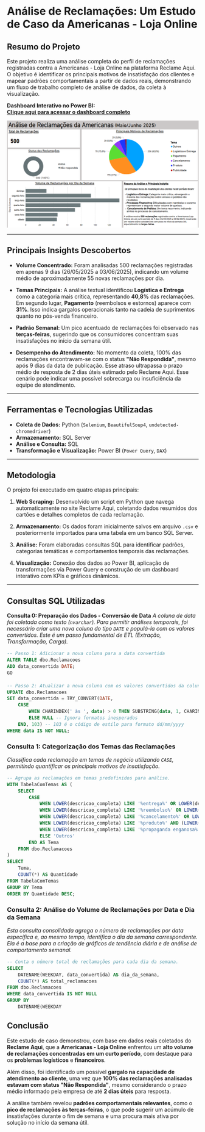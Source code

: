 # Análise de Reclamações: Um Estudo de Caso da Americanas - Loja Online

## Resumo do Projeto

Este projeto realiza uma análise completa do perfil de reclamações registradas contra a Americanas - Loja Online na plataforma Reclame Aqui. O objetivo é identificar os principais motivos de insatisfação dos clientes e mapear padrões comportamentais a partir de dados reais, demonstrando um fluxo de trabalho completo de análise de dados, da coleta à visualização.

**Dashboard Interativo no Power BI:**  
[**Clique aqui para acessar o dashboard completo**](https://app.powerbi.com/view?r=eyJrIjoiMmEwZmM5MjQtMzYxZS00NTQ5LWIzNGEtNmJmNDE0ZWY1MGUwIiwidCI6ImIwZTU1Y2UzLTIzODktNDkwYi05MjRlLWRjNGRjZjI5NTZlOSJ9)

![Dashboard de Análise de Reclamações da Americanas](https://github.com/miysk/portifolio-review-analises/blob/main/dashboard/analisegraficos.png?raw=true)

---

## Principais Insights Descobertos

- **Volume Concentrado:** Foram analisadas 500 reclamações registradas em apenas 9 dias (26/05/2025 a 03/06/2025), indicando um volume médio de aproximadamente 55 novas reclamações por dia.

- **Temas Principais:** A análise textual identificou **Logística e Entrega** como a categoria mais crítica, representando **40,8%** das reclamações. Em segundo lugar, **Pagamento** (reembolsos e estornos) aparece com **31%**. Isso indica gargalos operacionais tanto na cadeia de suprimentos quanto no pós-venda financeiro.

- **Padrão Semanal:** Um pico acentuado de reclamações foi observado nas **terças-feiras**, sugerindo que os consumidores concentram suas insatisfações no início da semana útil.

- **Desempenho do Atendimento:** No momento da coleta, 100% das reclamações encontravam-se com o status **"Não Respondida"**, mesmo após 9 dias da data de publicação. Esse atraso ultrapassa o prazo médio de resposta de 2 dias úteis estimado pelo Reclame Aqui. Esse cenário pode indicar uma possível sobrecarga ou insuficiência da equipe de atendimento.

---

## Ferramentas e Tecnologias Utilizadas

- **Coleta de Dados:** Python (`Selenium`, `BeautifulSoup4`, `undetected-chromedriver`)
- **Armazenamento:** SQL Server
- **Análise e Consulta:** SQL
- **Transformação e Visualização:** Power BI (`Power Query`, `DAX`)

---

## Metodologia

O projeto foi executado em quatro etapas principais:

1. **Web Scraping:** Desenvolvido um script em Python que navega automaticamente no site Reclame Aqui, coletando dados resumidos dos cartões e detalhes completos de cada reclamação.

2. **Armazenamento:** Os dados foram inicialmente salvos em arquivo `.csv` e posteriormente importados para uma tabela em um banco SQL Server.

3. **Análise:** Foram elaboradas consultas SQL para identificar padrões, categorias temáticas e comportamentos temporais das reclamações.

4. **Visualização:** Conexão dos dados ao Power BI, aplicação de transformações via Power Query e construção de um dashboard interativo com KPIs e gráficos dinâmicos.

---

## Consultas SQL Utilizadas

**Consulta 0: Preparação dos Dados - Conversão de Data**
*A coluna de data foi coletada como texto (`nvarchar`). Para permitir análises temporais, foi necessário criar uma nova coluna do tipo `DATE` e populá-la com os valores convertidos. Este é um passo fundamental de ETL (Extração, Transformação, Carga).*

```sql
-- Passo 1: Adicionar a nova coluna para a data convertida
ALTER TABLE dbo.Reclamacoes
ADD data_convertida DATE;
GO

-- Passo 2: Atualizar a nova coluna com os valores convertidos da coluna de texto
UPDATE dbo.Reclamacoes
SET data_convertida = TRY_CONVERT(DATE,
    CASE 
        WHEN CHARINDEX(' às ', data) > 0 THEN SUBSTRING(data, 1, CHARINDEX(' às ', data) - 1) 
        ELSE NULL -- Ignora formatos inesperados
    END, 103) -- 103 é o código de estilo para formato dd/mm/yyyy
WHERE data IS NOT NULL;
```


### Consulta 1: Categorização dos Temas das Reclamações

*Classifica cada reclamação em temas de negócio utilizando `CASE`, permitindo quantificar os principais motivos de insatisfação.*

```sql
-- Agrupa as reclamações em temas predefinidos para análise.
WITH TabelaComTemas AS (
    SELECT 
        CASE 
            WHEN LOWER(descricao_completa) LIKE '%entrega%' OR LOWER(descricao_completa) LIKE '%atraso%' OR LOWER(descricao_completa) LIKE '%rastreio%' THEN 'Logística e Entrega'
            WHEN LOWER(descricao_completa) LIKE '%reembolso%' OR LOWER(descricao_completa) LIKE '%estorno%' OR LOWER(descricao_completa) LIKE '%pagamento%' THEN 'Pagamento'
            WHEN LOWER(descricao_completa) LIKE '%cancelamento%' OR LOWER(descricao_completa) LIKE '%cancelar%' THEN 'Cancelamento'
            WHEN LOWER(descricao_completa) LIKE '%produto%' AND (LOWER(descricao_completa) LIKE '%defeito%' OR LOWER(descricao_completa) LIKE '%errado%') THEN 'Produto'
            WHEN LOWER(descricao_completa) LIKE '%propaganda enganosa%' THEN 'Publicidade'
            ELSE 'Outros'
        END AS Tema
    FROM dbo.Reclamacoes
)
SELECT 
    Tema,
    COUNT(*) AS Quantidade
FROM TabelaComTemas
GROUP BY Tema
ORDER BY Quantidade DESC;
```
### Consulta 2: Análise do Volume de Reclamações por Data e Dia da Semana

*Esta consulta consolidada agrega o número de reclamações por data específica e, ao mesmo tempo, identifica o dia da semana correspondente. Ela é a base para a criação de gráficos de tendência diária e de análise de comportamento semanal.*

```sql
-- Conta o número total de reclamações para cada dia da semana.
SELECT
    DATENAME(WEEKDAY, data_convertida) AS dia_da_semana,
    COUNT(*) AS total_reclamacoes
FROM dbo.Reclamacoes
WHERE data_convertida IS NOT NULL
GROUP BY 
    DATENAME(WEEKDAY
```


## Conclusão

Este estudo de caso demonstrou, com base em dados reais coletados do **Reclame Aqui**, que a **Americanas - Loja Online** enfrentou um **alto volume de reclamações concentradas em um curto período**, com destaque para os **problemas logísticos** e **financeiros**.

Além disso, foi identificado um possível **gargalo na capacidade de atendimento ao cliente**, uma vez que **100% das reclamações analisadas estavam com status "Não Respondida"**, mesmo considerando o prazo médio informado pela empresa de até **2 dias úteis** para resposta.

A análise também revelou **padrões comportamentais relevantes**, como o **pico de reclamações às terças-feiras**, o que pode sugerir um acúmulo de insatisfações durante o fim de semana e uma procura mais ativa por solução no início da semana útil.

